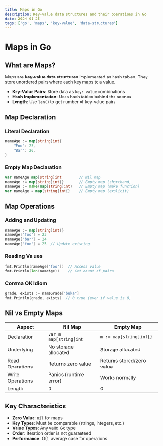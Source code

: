 ```yaml
---
title: Maps in Go
description: Key-value data structures and their operations in Go
date: 2024-01-25
tags: ['go', 'maps', 'key-value', 'data-structures']
---
```


# Maps in Go

## What are Maps?

Maps are **key-value data structures** implemented as hash tables. They store unordered pairs where each key maps to a value.

- **Key-Value Pairs**: Store data as `key: value` combinations
- **Hash Implementation**: Uses hash tables behind the scenes
- **Length**: Use `len()` to get number of key-value pairs

## Map Declaration

### Literal Declaration
~~~go
nameAge := map[string]int{
    "Foo": 25,
    "Bar": 20,
}
~~~

### Empty Map Declaration
~~~go
var nameAge map[string]int        // Nil map
nameAge := map[string]int{}       // Empty map (shorthand)
nameAge := make(map[string]int)   // Empty map (make function)
var nameAge = map[string]int{}    // Empty map (explicit)
~~~

## Map Operations

### Adding and Updating
~~~go
nameAge := map[string]int{}
nameAge["foo"] = 23
nameAge["bar"] = 24
nameAge["foo"] = 25  // Update existing
~~~

### Reading Values
~~~go
fmt.Println(nameAge["foo"])  // Access value
fmt.Println(len(nameAge))    // Get count of pairs
~~~

### Comma OK Idiom
~~~go
grade, exists := nameGrade["buka"]
fmt.Println(grade, exists)  // 0 true (even if value is 0)
~~~

## Nil vs Empty Maps

| Aspect | Nil Map | Empty Map |
|--------|---------|-----------|
| Declaration | `var m map[string]int` | `m := map[string]int{}` |
| Underlying | No storage allocated | Storage allocated |
| Read Operations | Returns zero value | Returns stored/zero value |
| Write Operations | Panics (runtime error) | Works normally |
| Length | 0 | 0 |

## Key Characteristics

- **Zero Value**: `nil` for maps
- **Key Types**: Must be comparable (strings, integers, etc.)
- **Value Types**: Any valid Go type
- **Order**: Iteration order is not guaranteed
- **Performance**: O(1) average case for operations
